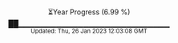 <p align="center">
⏳Year Progress (6.99 %) <br>
██▁▁▁▁▁▁▁▁▁▁▁▁▁▁▁▁▁▁▁▁▁▁▁▁▁▁▁▁ <br>
<sub>Updated: Thu, 26 Jan 2023 12:03:08 GMT</sub>
</p>

